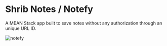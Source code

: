 # Shrib Notes / Notefy

A MEAN Stack app built to save notes without any authorization through an unique URL ID.

![notefy](https://user-images.githubusercontent.com/37587731/82546891-7cc5b780-9b76-11ea-80cd-3c9459ecbf10.png)
